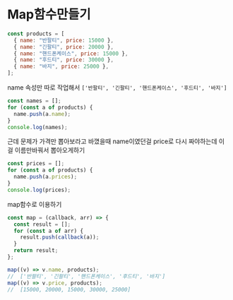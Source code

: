 # Map함수만들기

```js
const products = [
  { name: "반팔티", price: 15000 },
  { name: "긴팔티", price: 20000 },
  { name: "핸드폰케이스", price: 15000 },
  { name: "후드티", price: 30000 },
  { name: "바지", price: 25000 },
];
```

name 속성만 따로 작업해서
`['반팔티', '긴팔티', '핸드폰케이스', '후드티', '바지']`

```js
const names = [];
for (const a of products) {
  name.push(a.name);
}
console.log(names);
```

근데 문제가 가격만 뽑아보라고 바꼈을때
name이였던걸 price로 다시 짜야하는데
이걸 이름만바꿔서 뽑아오게하기

```js
const prices = [];
for (const a of products) {
  name.push(a.prices);
}
console.log(prices);
```

map함수로 이용하기

```js
const map = (callback, arr) => {
  const result = [];
  for (const a of arr) {
    result.push(callback(a));
  }
  return result;
};

map((v) => v.name, products);
//  ['반팔티', '긴팔티', '핸드폰케이스', '후드티', '바지']
map((v) => v.price, products);
//  [15000, 20000, 15000, 30000, 25000]
```
